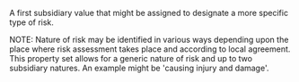 A first subsidiary value that might be assigned to designate a more specific type of risk.

NOTE: Nature of risk may be identified in various ways depending upon the place where risk assessment takes place and according to local agreement. This property set allows for a generic nature of risk and up to two subsidiary natures. An example might be 'causing injury and damage'.
